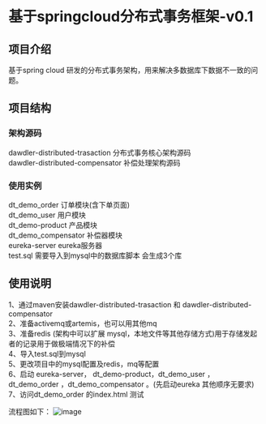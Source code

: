# 基于springcloud分布式事务框架-v0.1
## 项目介绍
基于spring cloud 研发的分布式事务架构，用来解决多数据库下数据不一致的问题。
## 项目结构
 ### 架构源码
 dawdler-distributed-trasaction 分布式事务核心架构源码  
 dawdler-distributed-compensator 补偿处理架构源码  

### 使用实例

 dt_demo_order 订单模块(含下单页面)  
 dt_demo_user 用户模块  
 dt_demo-product 产品模块  
 dt_demo_compensator 补偿器模块    
 eureka-server eureka服务器  
 test.sql  需要导入到mysql中的数据库脚本 会生成3个库  
 
## 使用说明
1、通过maven安装dawdler-distributed-trasaction 和 dawdler-distributed-compensator  
 2、准备activemq或artemis，也可以用其他mq  
 3、准备redis (架构中可以扩展 mysql，本地文件等其他存储方式)用于存储发起者的记录用于做极端情况下的补偿  
 4、导入test.sql到mysql  
 5、更改项目中的mysql配置及redis，mq等配置  
 6、启动  eureka-server， dt_demo-product，dt_demo_user ，dt_demo_order ，dt_demo_compensator 。(先启动eureka 其他顺序无要求)  
 7、访问dt_demo_order 的index.html 测试  
 
流程图如下：
![image](https://raw.githubusercontent.com/wiki/srchen1987/springcloud_distributed_transaction/transaction.png)
